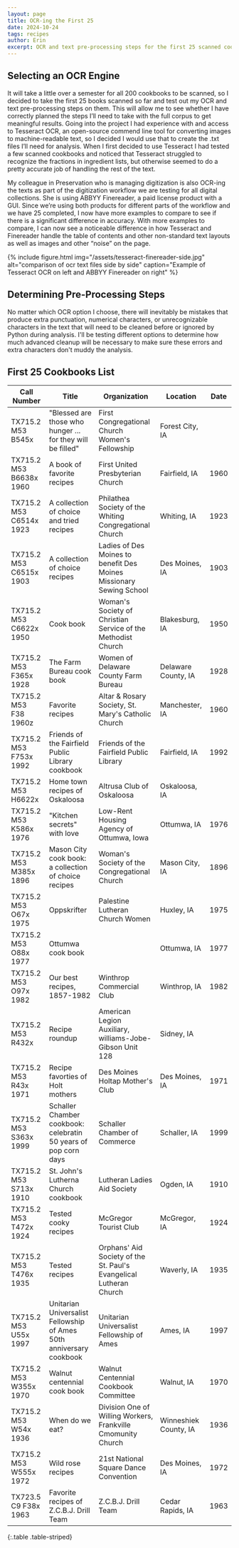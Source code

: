 ```yaml
---
layout: page
title: OCR-ing the First 25
date: 2024-10-24
tags: recipes
author: Erin
excerpt: OCR and text pre-processing steps for the first 25 scanned cookbooks
---
```

## Selecting an OCR Engine
It will take a little over a semester for all 200 cookbooks to be scanned, so I decided to take the first 25 books scanned so far and test out my OCR and text pre-processing steps on them. This will allow me to see whether I have correctly planned the steps I’ll need to take with the full corpus to get meaningful results. 
Going into the project I had experience with and access to Tesseract OCR, an open-source commend line tool for converting images to machine-readable text, so I decided I would use that to create the .txt files I’ll need for analysis. When I first decided to use Tesseract I had tested a few scanned cookbooks and noticed that Tesseract struggled to recognize the fractions in ingredient lists, but otherwise seemed to do a pretty accurate job of handling the rest of the text. 

My colleague in Preservation who is managing digitization is also OCR-ing the texts as part of the digitization workflow we are testing for all digital collections. She is using ABBYY Finereader, a paid license product with a GUI. Since we’re using both products for different parts of the workflow and we have 25 completed, I now have more examples to compare to see if there is a significant difference in accuracy. With more examples to compare, I can now see a noticeable difference in how Tesseract and Finereader handle the table of contents and other non-standard text layouts as well as images and other “noise” on the page. 

{% include figure.html img="/assets/tesseract-finereader-side.jpg" alt="comparison of ocr text files side by side" caption="Example of Tesseract OCR on left and ABBYY Finereader on right" %}

## Determining Pre-Processing Steps

No matter which OCR option I choose, there will inevitably be mistakes that produce extra punctuation, numerical characters, or unrecognizable characters in the text that will need to be cleaned before or ignored by Python during analysis. I'll be testing different options to determine how much advanced cleanup will be necessary to make sure these errors and extra characters don't muddy the analysis. 

## First 25 Cookbooks List


| Call Number | Title | Organization | Location | Date |
| --- | --- | --- | --- | --- |
| TX715.2 M53 B545x | "Blessed are those who hunger ... for they will be filled" | First Congregational Church Women's Fellowship | Forest City, IA | |
| TX715.2 M53 B6638x 1960 | A book of favorite recipes | First United Presbyterian Church | Fairfield, IA | 1960 |
| TX715.2 M53 C6514x 1923 | A collection of choice and tried recipes | Philathea Society of the Whiting Congregational Church | Whiting, IA | 1923 |
| TX715.2 M53 C6515x 1903 | A collection of choice recipes | Ladies of Des Moines to benefit Des Moines Missionary Sewing School | Des Moines, IA | 1903 |
| TX715.2 M53 C6622x 1950 | Cook book | Woman's Society of Christian Service of the Methodist Church | Blakesburg, IA | 1950 |
| TX715.2 M53 F365x 1928 | The Farm Bureau cook book | Women of Delaware County Farm Bureau | Delaware County, IA | 1928 |
| TX715.2 M53 F38 1960z | Favorite recipes | Altar & Rosary Society, St. Mary's Catholic Church | Manchester, IA | 1960 |
| TX715.2 M53 F753x 1992 | Friends of the Fairfield Public Library cookbook | Friends of the Fairfield Public Library | Fairfield, IA | 1992 |
| TX715.2 M53 H6622x | Home town recipes of Oskaloosa | Altrusa Club of Oskaloosa | Oskaloosa, IA | |
| TX715.2 M53 K586x 1976 | "Kitchen secrets" with love | Low-Rent Housing Agency of Ottumwa, Iowa | Ottumwa, IA | 1976 |
| TX715.2 M53 M385x 1896 | Mason City cook book: a collection of choice recipes | Woman's Society of the Congregational Church | Mason City, IA | 1896 |
| TX715.2 M53 O67x 1975 | Oppskrifter | Palestine Lutheran Church Women | Huxley, IA | 1975 |
| TX715.2 M53 O88x 1977 | Ottumwa cook book | | Ottumwa, IA | 1977 |
| TX715.2 M53 O97x 1982 | Our best recipes, 1857-1982 | Winthrop Commercial Club | Winthrop, IA | 1982 |
| TX715.2 M53 R432x | Recipe roundup | American Legion Auxiliary, williams-Jobe-Gibson Unit 128 | Sidney, IA | |
| TX715.2 M53 R43x 1971 | Recipe favorties of Holt mothers | Des Moines Holtap Mother's Club | Des Moines, IA | 1971 |
| TX715.2 M53 S363x 1999 | Schaller Chamber cookbook: celebratin 50 years of pop corn days | Schaller Chamber of Commerce | Schaller, IA | 1999 |
| TX715.2 M53 S713x 1910 | St. John's Lutherna Church cookbook | Lutheran Ladies Aid Society | Ogden, IA | 1910 |
| TX715.2 M53 T472x 1924 | Tested cooky recipes | McGregor Tourist Club | McGregor, IA | 1924 |
| TX715.2 M53 T476x 1935 | Tested recipes | Orphans' Aid Society of the St. Paul's Evangelical Lutheran Church | Waverly, IA | 1935 |
| TX715.2 M53 U55x 1997 | Unitarian Universalist Fellowship of Ames 50th anniversary cookbook | Unitarian Universalist Fellowship of Ames | Ames, IA | 1997 |
| TX715.2 M53 W355x 1970 | Walnut centennial cook book | Walnut Centennial Cookbook Committee | Walnut, IA | 1970 |
| TX715.2 M53 W54x 1936 | When do we eat? | Division One of Willing Workers, Frankville Cmomunity Church | Winneshiek County, IA | 1936 |
| TX715.2 M53 W555x 1972 | Wild rose recipes | 21st National Square Dance Convention | Des Moines, IA | 1972 |
| TX723.5 C9 F38x 1963 | Favorite recipes of Z.C.B.J. Drill Team | Z.C.B.J. Drill Team | Cedar Rapids, IA | 1963 |
{:.table .table-striped}


